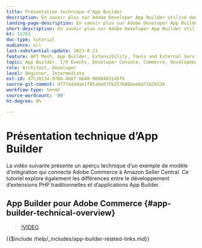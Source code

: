 ```yaml
---
title: Présentation technique d’App Builder
description: En savoir plus sur Adobe Developer App Builder utilisé dans Adobe Commerce avec une présentation technique
landing-page-description: En savoir plus sur Adobe Developer App Builder utilisé dans Adobe Commerce avec une présentation technique
short-description: En savoir plus sur Adobe Developer App Builder utilisé dans Adobe Commerce avec une présentation technique
kt: 11763
doc-type: tutorial
audience: all
last-substantial-update: 2023-8-21
feature: API Mesh, App Builder, Extensibility, Tools and External Services, Backend Development
topic: App Builder, I/O Events, Developer Console, Commerce, Development, Integrations
role: Architect, Developer
level: Beginner, Intermediate
exl-id: d7c20134-976b-4b8f-bb48-96884032a5fb
source-git-commit: d777e440ae1f85a8e67fb257680aeeba71626536
workflow-type: tm+mt
source-wordcount: '89'
ht-degree: 0%

---
```


# Présentation technique d’App Builder

La vidéo suivante présente un aperçu technique d’un exemple de modèle d’intégration qui connecte Adobe Commerce à Amazon Seller Central. Ce tutoriel explore également les différences entre le développement d’extensions PHP traditionnelles et d’applications App Builder.


## App Builder pour Adobe Commerce {#app-builder-technical-overview}

>[!VIDEO](https://video.tv.adobe.com/v/3430828?quality=12&learn=on&captions=fre_fr)

{{$include /help/_includes/app-builder-related-links.md}}
